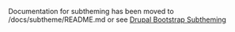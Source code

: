 Documentation for subtheming has been moved to /docs/subtheme/README.md or see [Drupal Bootstrap Subtheming](http://drupal-bootstrap.org/api/bootstrap/docs%21subtheme%21README.md/group/subtheme/8.x-3.x-dev)